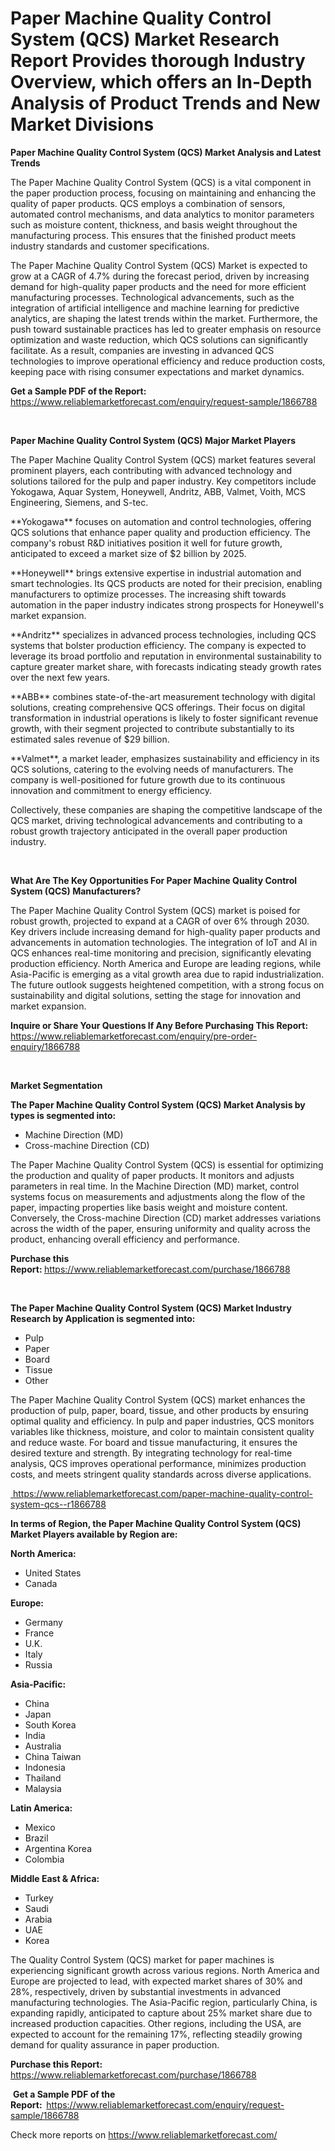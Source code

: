 <p><h1>Paper Machine Quality Control System (QCS) Market Research Report Provides thorough Industry Overview, which offers an In-Depth Analysis of Product Trends and New Market Divisions</h1></p><p><strong>Paper Machine Quality Control System (QCS) Market Analysis and Latest Trends</strong></p>
<p><p>The Paper Machine Quality Control System (QCS) is a vital component in the paper production process, focusing on maintaining and enhancing the quality of paper products. QCS employs a combination of sensors, automated control mechanisms, and data analytics to monitor parameters such as moisture content, thickness, and basis weight throughout the manufacturing process. This ensures that the finished product meets industry standards and customer specifications.</p><p>The Paper Machine Quality Control System (QCS) Market is expected to grow at a CAGR of 4.7% during the forecast period, driven by increasing demand for high-quality paper products and the need for more efficient manufacturing processes. Technological advancements, such as the integration of artificial intelligence and machine learning for predictive analytics, are shaping the latest trends within the market. Furthermore, the push toward sustainable practices has led to greater emphasis on resource optimization and waste reduction, which QCS solutions can significantly facilitate. As a result, companies are investing in advanced QCS technologies to improve operational efficiency and reduce production costs, keeping pace with rising consumer expectations and market dynamics.</p></p>
<p><strong>Get a Sample PDF of the Report:&nbsp;</strong> <a href="https://www.reliablemarketforecast.com/enquiry/request-sample/1866788?utm_campaign=2292&utm_medium=2&utm_source=Github&utm_content=ia&utm_term=28022025&utm_id=paper-machine-quality-control-system-qcs">https://www.reliablemarketforecast.com/enquiry/request-sample/1866788</a></p>
<p>&nbsp;</p>
<p><strong>Paper Machine Quality Control System (QCS) Major Market Players</strong></p>
<p><p>The Paper Machine Quality Control System (QCS) market features several prominent players, each contributing with advanced technology and solutions tailored for the pulp and paper industry. Key competitors include Yokogawa, Aquar System, Honeywell, Andritz, ABB, Valmet, Voith, MCS Engineering, Siemens, and S-tec.</p><p>**Yokogawa** focuses on automation and control technologies, offering QCS solutions that enhance paper quality and production efficiency. The company's robust R&D initiatives position it well for future growth, anticipated to exceed a market size of $2 billion by 2025.</p><p>**Honeywell** brings extensive expertise in industrial automation and smart technologies. Its QCS products are noted for their precision, enabling manufacturers to optimize processes. The increasing shift towards automation in the paper industry indicates strong prospects for Honeywell's market expansion.</p><p>**Andritz** specializes in advanced process technologies, including QCS systems that bolster production efficiency. The company is expected to leverage its broad portfolio and reputation in environmental sustainability to capture greater market share, with forecasts indicating steady growth rates over the next few years.</p><p>**ABB** combines state-of-the-art measurement technology with digital solutions, creating comprehensive QCS offerings. Their focus on digital transformation in industrial operations is likely to foster significant revenue growth, with their segment projected to contribute substantially to its estimated sales revenue of $29 billion.</p><p>**Valmet**, a market leader, emphasizes sustainability and efficiency in its QCS solutions, catering to the evolving needs of manufacturers. The company is well-positioned for future growth due to its continuous innovation and commitment to energy efficiency.</p><p>Collectively, these companies are shaping the competitive landscape of the QCS market, driving technological advancements and contributing to a robust growth trajectory anticipated in the overall paper production industry.</p></p>
<p>&nbsp;</p>
<p><strong>What Are The Key Opportunities For Paper Machine Quality Control System (QCS) Manufacturers?</strong></p>
<p><p>The Paper Machine Quality Control System (QCS) market is poised for robust growth, projected to expand at a CAGR of over 6% through 2030. Key drivers include increasing demand for high-quality paper products and advancements in automation technologies. The integration of IoT and AI in QCS enhances real-time monitoring and precision, significantly elevating production efficiency. North America and Europe are leading regions, while Asia-Pacific is emerging as a vital growth area due to rapid industrialization. The future outlook suggests heightened competition, with a strong focus on sustainability and digital solutions, setting the stage for innovation and market expansion.</p></p>
<p><strong>Inquire or Share Your Questions If Any Before Purchasing This Report:</strong> <a href="https://www.reliablemarketforecast.com/enquiry/pre-order-enquiry/1866788?utm_campaign=2292&utm_medium=2&utm_source=Github&utm_content=ia&utm_term=28022025&utm_id=paper-machine-quality-control-system-qcs">https://www.reliablemarketforecast.com/enquiry/pre-order-enquiry/1866788</a></p>
<p>&nbsp;</p>
<p><strong>Market Segmentation</strong></p>
<p><strong>The Paper Machine Quality Control System (QCS) Market Analysis by types is segmented into:</strong></p>
<p><ul><li>Machine Direction (MD)</li><li>Cross-machine Direction (CD)</li></ul></p>
<p><p>The Paper Machine Quality Control System (QCS) is essential for optimizing the production and quality of paper products. It monitors and adjusts parameters in real time. In the Machine Direction (MD) market, control systems focus on measurements and adjustments along the flow of the paper, impacting properties like basis weight and moisture content. Conversely, the Cross-machine Direction (CD) market addresses variations across the width of the paper, ensuring uniformity and quality across the product, enhancing overall efficiency and performance.</p></p>
<p><strong>Purchase this Report:&nbsp;</strong><a href="https://www.reliablemarketforecast.com/purchase/1866788?utm_campaign=2292&utm_medium=2&utm_source=Github&utm_content=ia&utm_term=28022025&utm_id=paper-machine-quality-control-system-qcs">https://www.reliablemarketforecast.com/purchase/1866788</a></p>
<p>&nbsp;</p>
<p><strong>The Paper Machine Quality Control System (QCS) Market Industry Research by Application is segmented into:</strong></p>
<p><ul><li>Pulp</li><li>Paper</li><li>Board</li><li>Tissue</li><li>Other</li></ul></p>
<p><p>The Paper Machine Quality Control System (QCS) market enhances the production of pulp, paper, board, tissue, and other products by ensuring optimal quality and efficiency. In pulp and paper industries, QCS monitors variables like thickness, moisture, and color to maintain consistent quality and reduce waste. For board and tissue manufacturing, it ensures the desired texture and strength. By integrating technology for real-time analysis, QCS improves operational performance, minimizes production costs, and meets stringent quality standards across diverse applications.</p></p>
<p><a href="https://www.reliablemarketforecast.com/paper-machine-quality-control-system-qcs--r1866788?utm_campaign=2292&utm_medium=2&utm_source=Github&utm_content=ia&utm_term=28022025&utm_id=paper-machine-quality-control-system-qcs">&nbsp;https://www.reliablemarketforecast.com/paper-machine-quality-control-system-qcs--r1866788</a></p>
<p><strong>In terms of Region, the Paper Machine Quality Control System (QCS) Market Players available by Region are:</strong></p>
<p>
    <p> <strong> North America: </strong>
        <ul>
            <li>United States</li>
            <li>Canada</li>
        </ul>
        </p> 
    <p> <strong> Europe: </strong>
        <ul>
            <li>Germany</li>
            <li>France</li>
            <li>U.K.</li>
            <li>Italy</li>
            <li>Russia</li>
        </ul>
        </p> 
    <p> <strong> Asia-Pacific: </strong>
        <ul>
            <li>China</li>
            <li>Japan</li>
            <li>South Korea</li>
            <li>India</li>
            <li>Australia</li>
            <li>China Taiwan</li>
            <li>Indonesia</li>
            <li>Thailand</li>
            <li>Malaysia</li>
        </ul>
        </p> 
    <p> <strong> Latin America: </strong>
        <ul>
            <li>Mexico</li>
            <li>Brazil</li>
            <li>Argentina Korea</li>
            <li>Colombia</li>
        </ul>
        </p> 
    <p> <strong> Middle East & Africa: </strong>
        <ul>
            <li>Turkey</li>
            <li>Saudi</li>
            <li>Arabia</li>
            <li>UAE</li>
            <li>Korea</li>
        </ul>
    </p>
    </p>
<p><p>The Quality Control System (QCS) market for paper machines is experiencing significant growth across various regions. North America and Europe are projected to lead, with expected market shares of 30% and 28%, respectively, driven by substantial investments in advanced manufacturing technologies. The Asia-Pacific region, particularly China, is expanding rapidly, anticipated to capture about 25% market share due to increased production capacities. Other regions, including the USA, are expected to account for the remaining 17%, reflecting steadily growing demand for quality assurance in paper production.</p></p>
<p><strong>Purchase this Report: </strong><a href="https://www.reliablemarketforecast.com/purchase/1866788?utm_campaign=2292&utm_medium=2&utm_source=Github&utm_content=ia&utm_term=28022025&utm_id=paper-machine-quality-control-system-qcs">https://www.reliablemarketforecast.com/purchase/1866788</a></p>
<p>&nbsp;<strong>Get a Sample PDF of the Report:&nbsp;&nbsp;</strong><a href="https://www.reliablemarketforecast.com/enquiry/request-sample/1866788?utm_campaign=2292&utm_medium=2&utm_source=Github&utm_content=ia&utm_term=28022025&utm_id=paper-machine-quality-control-system-qcs">https://www.reliablemarketforecast.com/enquiry/request-sample/1866788</a></p>
<p><strong></strong></p>
<p>Check more reports on <a href="https://www.reliablemarketforecast.com/?utm_campaign=2292&utm_medium=2&utm_source=Github&utm_content=ia&utm_term=28022025&utm_id=paper-machine-quality-control-system-qcs">https://www.reliablemarketforecast.com/</a></p>